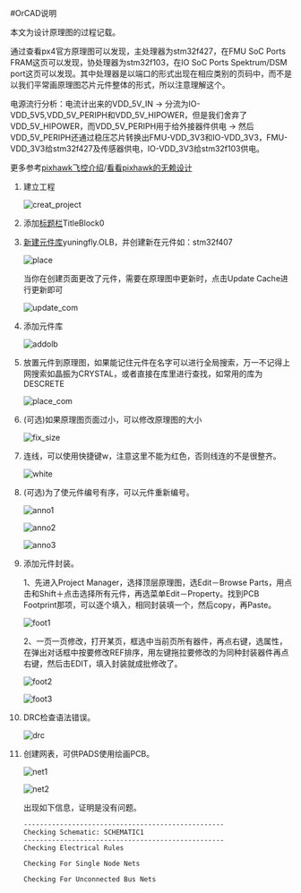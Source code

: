 #OrCAD说明

本文为设计原理图的过程记载。

通过查看px4官方原理图可以发现，主处理器为stm32f427，在FMU SoC Ports FRAM这页可以发现，协处理器为stm32f103，在IO SoC Ports Spektrum/DSM port这页可以发现。其中处理器是以端口的形式出现在相应类别的页码中，而不是以我们平常画原理图芯片元件整体的形式，所以注意理解这个。

电源流行分析：电流计出来的VDD_5V_IN -> 分流为IO-VDD_5V5,VDD_5V_PERIPH和VDD_5V_HIPOWER，但是我们舍弃了VDD_5V_HIPOWER，而VDD_5V_PERIPH用于给外接器件供电 -> 然后VDD_5V_PERIPH还通过稳压芯片转换出FMU-VDD_3V3和IO-VDD_3V3，FMU-VDD_3V3给stm32f427及传感器供电，IO-VDD_3V3给stm32f103供电。

更多参考[pixhawk飞控介绍](http://www.docin.com/p-1092528341.html)/[看看pixhawk的无赖设计](http://www.docin.com/p-757319248.html)

1. 建立工程

	![creat_project](../images/creat_project.png)

2. 添加[标题栏](http://jingyan.baidu.com/article/e52e36154467e940c60c5187.html)TitleBlock0

3. [新建元件库](http://wenku.baidu.com/link?url=DZptfwWOgny_4ejvw0WVvdqtp3VgsoHT-yGHt6wsm5c1NJOCFY3XP785GMzvEdvsZaiIEJOPT90HGhJvafOW3MPGFWrTl4v8kh2h3J7UwQ7)yuningfly.OLB，并创建新在元件如：stm32f407

	![place](../images/Place.png)

	当你在创建页面更改了元件，需要在原理图中更新时，点击Update Cache进行更新即可

	![update_com](../images/update_com.png)

4. 添加元件库

	![addolb](../images/addolb.png)

5. 放置元件到原理图，如果能记住元件在名字可以进行全局搜索，万一不记得上网搜索如晶振为CRYSTAL，或者直接在库里进行查找，如常用的库为DESCRETE

	![place_com](../images/place_com.png)

6. (可选)如果原理图页面过小，可以修改原理图的大小

	![fix_size](../images/fix_size.png)

7. 连线，可以使用快捷键w，注意这里不能为红色，否则线连的不是很整齐。

	![white](../images/white.png)

8. (可选)为了使元件编号有序，可以元件重新编号。

	![anno1](../images/anno1.png)

	![anno2](../images/anno2.png)

	![anno3](../images/anno3.png)

9. 添加元件封装。

	1、先进入Project Manager，选择顶层原理图，选Edit－Browse Parts，用点击和Shift＋点击选择所有元件，再选菜单Edit－Property。找到PCB Footprint那项，可以逐个填入，相同封装填一个，然后copy，再Paste。

	![foot1](../images/foot1.png)

	2、一页一页修改，打开某页，框选中当前页所有器件，再点右键，选属性，在弹出对话框中按要修改REF排序，用左键拖拉要修改的为同种封装器件再点右键，然后击EDIT，填入封装就成批修改了。

	![foot2](../images/foot2.png)

	![foot3](../images/foot3.png)



10. DRC检查语法错误。

	![drc](../images/drc.png)

11. 创建网表，可供PADS使用绘画PCB。

	![net1](../images/net1.png)

	![net2](../images/net2.png)

	出现如下信息，证明是没有问题。

	```
	--------------------------------------------------
	Checking Schematic: SCHEMATIC1
	--------------------------------------------------
	Checking Electrical Rules 

	Checking For Single Node Nets

	Checking For Unconnected Bus Nets
	```
